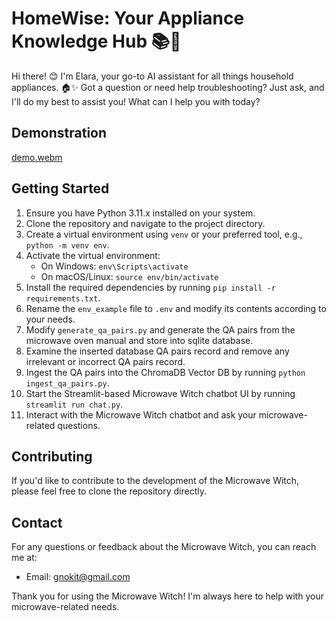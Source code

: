 # HomeWise: Your Appliance Knowledge Hub 📚🔧

Hi there! 😊 I'm Elara, your go-to AI assistant for all things household appliances.
🏠✨ Got a question or need help troubleshooting? Just ask, and I'll do my best to assist you! What can I help you with today?

## Demonstration
[demo.webm](https://github.com/user-attachments/assets/2d15966b-5269-411e-aae5-372038bf1132)

## Getting Started

1. Ensure you have Python 3.11.x installed on your system.
2. Clone the repository and navigate to the project directory.
3. Create a virtual environment using `venv` or your preferred tool, e.g., `python -m venv env`.
4. Activate the virtual environment:
   - On Windows: `env\Scripts\activate`
   - On macOS/Linux: `source env/bin/activate`
5. Install the required dependencies by running `pip install -r requirements.txt`.
6. Rename the `env_example` file to `.env` and modify its contents according to your needs.
7. Modify `generate_qa_pairs.py` and generate the QA pairs from the microwave oven manual and store into sqlite database.
8. Examine the inserted database QA pairs record and remove any irrelevant or incorrect QA pairs record.
9. Ingest the QA pairs into the ChromaDB Vector DB by running `python ingest_qa_pairs.py`.
10. Start the Streamlit-based Microwave Witch chatbot UI by running `streamlit run chat.py`.
11. Interact with the Microwave Witch chatbot and ask your microwave-related questions.

## Contributing

If you'd like to contribute to the development of the Microwave Witch, please feel free to clone the repository directly.

## Contact

For any questions or feedback about the Microwave Witch, you can reach me at:

- Email: gnokit@gmail.com

Thank you for using the Microwave Witch! I'm always here to help with your microwave-related needs.
